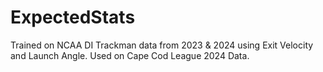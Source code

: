 # ExpectedStats

Trained on NCAA DI Trackman data from 2023 & 2024 using Exit Velocity and Launch Angle.
Used on Cape Cod League 2024 Data.
